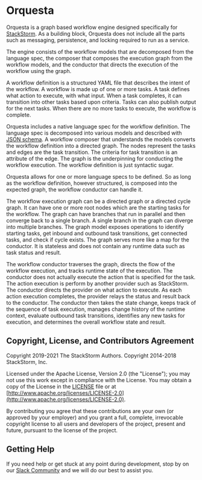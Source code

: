 # Orquesta

Orquesta is a graph based workflow engine designed specifically for
[StackStorm](https://github.com/StackStorm/st2). As a building block, Orquesta does not include
all the parts such as messaging, persistence, and locking required to run as a service.

The engine consists of the workflow models that are decomposed from the language spec, the composer
that composes the execution graph from the workflow models, and the conductor that directs the
execution of the workflow using the graph.

A workflow definition is a structured YAML file that describes the intent of the workflow. A
workflow is made up of one or more tasks. A task defines what action to execute, with what input.
When a task completes, it can transition into other tasks based upon criteria. Tasks can also
publish output for the next tasks. When there are no more tasks to execute, the workflow is
complete.

Orquesta includes a native language spec for the workflow definition. The language spec is
decomposed into various models and described with [JSON schema](http://json-schema.org/). A
workflow composer that understands the models converts the workflow definition into a directed
graph. The nodes represent the tasks and edges are the task transition. The criteria for task
transition is an attribute of the edge. The graph is the underpinning for conducting the workflow
execution. The workflow definition is just syntactic sugar.

Orquesta allows for one or more language specs to be defined. So as long as the workflow
definition, however structured, is composed into the expected graph, the workflow conductor can
handle it.

The workflow execution graph can be a directed graph or a directed cycle graph. It can have one or
more root nodes which are the starting tasks for the workflow. The graph can have branches that run
in parallel and then converge back to a single branch. A single branch in the graph can diverge into
multiple branches. The graph model exposes operations to identify starting tasks, get inbound and
outbound task transitions, get connected tasks, and check if cycle exists. The graph serves more
like a map for the conductor. It is stateless and does not contain any runtime data such as task
status and result.

The workflow conductor traverses the graph, directs the flow of the workflow execution, and
tracks runtime state of the execution. The conductor does not actually execute the action that is
specified for the task. The action execution is perform by another provider such as StackStorm. The
conductor directs the provider on what action to execute. As each action execution completes, the
provider relays the status and result back to the conductor. The conductor then takes the state
change, keeps track of the sequence of task execution, manages change history of the runtime
context, evaluate outbound task transitions, identifies any new tasks for execution, and determines
the overall workflow state and result.

## Copyright, License, and Contributors Agreement

Copyright 2019-2021 The StackStorm Authors.
Copyright 2014-2018 StackStorm, Inc.

Licensed under the Apache License, Version 2.0 (the "License"); you may not use this work except
in compliance with the License. You may obtain a copy of the License in the [LICENSE](LICENSE)
file or at [http://www.apache.org/licenses/LICENSE-2.0](http://www.apache.org/licenses/LICENSE-2.0).

By contributing you agree that these contributions are your own (or approved by your employer) and
you grant a full, complete, irrevocable copyright license to all users and developers of the
project, present and future, pursuant to the license of the project.

## Getting Help

If you need help or get stuck at any point during development, stop by on our
[Slack Community](https://stackstorm.com/community-signup) and we will do our best to assist you.
